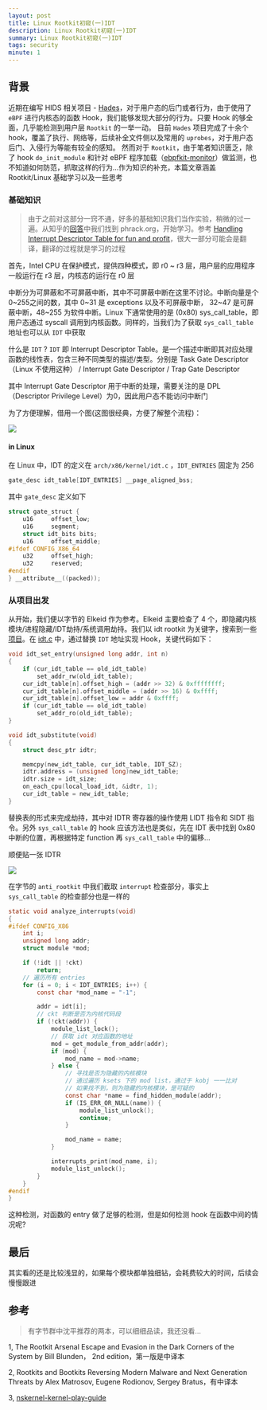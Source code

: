 ```yaml
---
layout: post
title: Linux Rootkit初窥(一)IDT
description: Linux Rootkit初窥(一)IDT
summary: Linux Rootkit初窥(一)IDT
tags: security
minute: 1
---
```


## 背景

近期在编写 HIDS 相关项目 - [Hades](https://github.com/chriskaliX/Hades)，对于用户态的后门或者行为，由于使用了 `eBPF` 进行内核态的函数 Hook，我们能够发现大部分的行为。只要 Hook 的够全面，几乎能检测到用户层 `Rootkit` 的一举一动。
目前 `Hades` 项目完成了十余个 hook，覆盖了执行、网络等，后续补全文件侧以及常用的 `uprobes`，对于用户态后门、入侵行为等能有较全的感知。
然而对于 `Rootkit`，由于笔者知识匮乏，除了 hook `do_init_module` 和针对 eBPF 程序加载（[ebpfkit-monitor](https://github.com/Gui774ume/ebpfkit-monitor)）做监测，也不知道如何防范，抓取这样的行为...作为知识的补充，本篇文章涵盖 Rootkit/Linux 基础学习以及一些思考

### 基础知识

> 由于之前对这部分一窍不通，好多的基础知识我们当作实验，稍微的过一遍。从知乎的[回答](https://www.zhihu.com/question/33695415)中我们找到 phrack.org，开始学习。参考 [Handling Interrupt Descriptor Table for fun and profit](http://phrack.org/issues/59/4.html)，很大一部分可能会是翻译，翻译的过程就是学习的过程

首先，Intel CPU 在保护模式，提供四种模式，即 r0 ~ r3 层，用户层的应用程序一般运行在 r3 层，内核态的运行在 r0 层

中断分为可屏蔽和不可屏蔽中断，其中不可屏蔽中断在这里不讨论。中断向量是个0~255之间的数，其中 0~31 是 exceptions 以及不可屏蔽中断， 32~47 是可屏蔽中断，48~255 为软件中断。Linux 下通常使用的是 (0x80) sys_call_table，即用户态通过 syscall 调用到内核函数。同样的，当我们为了获取 `sys_call_table` 地址也可以从 `IDT` 中获取

什么是 `IDT` ?  `IDT` 即 Interrupt Descriptor Table。是一个描述中断即其对应处理函数的线性表，包含三种不同类型的描述/类型。分别是 Task Gate Descriptor（Linux 不使用这种） / Interrupt Gate Descriptor / Trap Gate Descriptor

其中 Interrupt Gate Descriptor 用于中断的处理，需要关注的是 DPL（Descriptor Privilege Level）为0，因此用户态不能访问中断门

为了方便理解，借用一个图(这图很经典，方便了解整个流程)：

![](https://upload-images.jianshu.io/upload_images/2020390-fd9d366c674c96fd.jpg?imageMogr2/auto-orient/strip)

#### in Linux

在 Linux 中，IDT 的定义在 `arch/x86/kernel/idt.c` ，`IDT_ENTRIES` 固定为 256

```c
gate_desc idt_table[IDT_ENTRIES] __page_aligned_bss;
```

其中 `gate_desc` 定义如下

```c
struct gate_struct {
    u16     offset_low;
    u16     segment;
    struct idt_bits bits;
    u16     offset_middle;
#ifdef CONFIG_X86_64
    u32     offset_high;
    u32     reserved;
#endif
} __attribute__((packed));
```

### 从项目出发

从开始，我们便以字节的 Elkeid 作为参考。Elkeid 主要检查了 4 个，即隐藏内核模块/进程隐藏/IDT劫持/系统调用劫持。我们以 idt rootkit 为关键字，搜索到一些[项目](https://github.com/kaneschutzman/linux-rootkit)。在 [idt.c](https://github.com/kaneschutzman/linux-rootkit/blob/5dcb228a86f67773d6e2b92276e59cf030b52c23/src/idt.c) 中，通过替换 `IDT` 地址实现 Hook，关键代码如下：

```c
void idt_set_entry(unsigned long addr, int n)
{
    if (cur_idt_table == old_idt_table)
        set_addr_rw(old_idt_table);
    cur_idt_table[n].offset_high = (addr >> 32) & 0xffffffff;
    cur_idt_table[n].offset_middle = (addr >> 16) & 0xffff;
    cur_idt_table[n].offset_low = addr & 0xffff;
    if (cur_idt_table == old_idt_table)
        set_addr_ro(old_idt_table);
}

void idt_substitute(void)
{
    struct desc_ptr idtr;

    memcpy(new_idt_table, cur_idt_table, IDT_SZ);
    idtr.address = (unsigned long)new_idt_table;
    idtr.size = idt_size;
    on_each_cpu(local_load_idt, &idtr, 1);
    cur_idt_table = new_idt_table;
}
```

替换表的形式来完成劫持，其中对 IDTR 寄存器的操作使用 LIDT 指令和 SIDT 指令。另外 `sys_call_table` 的 hook 应该方法也是类似，先在 IDT 表中找到 0x80 中断的位置，再根据特定 function 再 `sys_call_table` 中的偏移...

顺便贴一张 IDTR

![](https://gimg2.baidu.com/image_search/src=http%3A%2F%2Fimg.it610.com%2Fimage%2Finfo9%2F3a4a1cf12b0940c3a8115008a28511bd.jpg&refer=http%3A%2F%2Fimg.it610.com&app=2002&size=f9999,10000&q=a80&n=0&g=0n&fmt=auto?sec=1650278847&t=cec7d575642e0f888777f63f0507bee7)

在字节的 `anti_rootkit` 中我们截取 `interrupt` 检查部分，事实上 `sys_call_table` 的检查部分也是一样的

```c
static void analyze_interrupts(void)
{
#ifdef CONFIG_X86
    int i;
    unsigned long addr;
    struct module *mod;

    if (!idt || !ckt)
        return;
    // 遍历所有 entries
    for (i = 0; i < IDT_ENTRIES; i++) {
        const char *mod_name = "-1"; 

        addr = idt[i];
        // ckt 判断是否为内核代码段
        if (!ckt(addr)) {
            module_list_lock();
            // 获取 idt 对应函数的地址
            mod = get_module_from_addr(addr);
            if (mod) {
                mod_name = mod->name;
            } else {
                // 寻找是否为隐藏的内核模块
                // 通过遍历 ksets 下的 mod list，通过于 kobj 一一比对
                // 如果找不到，则为隐藏的内核模块，是可疑的
                const char *name = find_hidden_module(addr);
                if (IS_ERR_OR_NULL(name)) {
                    module_list_unlock();
                    continue;
                }

                mod_name = name;
            }

            interrupts_print(mod_name, i);
            module_list_unlock();
        }
    }
#endif
}
```

这种检测，对函数的 entry 做了足够的检测，但是如何检测 hook 在函数中间的情况呢?

## 最后

其实看的还是比较浅显的，如果每个模块都单独细钻，会耗费较大的时间，后续会慢慢跟进

## 参考

> 有字节群中沈平推荐的两本，可以细细品读，我还没看...

1, The Rootkit Arsenal Escape and Evasion in the Dark Corners of the System by Bill Blunden， 2nd edition，第一版是中译本

2, Rootkits and Bootkits Reversing Modern Malware and Next Generation Threats by Alex Matrosov, Eugene Rodionov, Sergey Bratus，有中译本

3, [nskernel-kernel-play-guide](https://nskernel.gitbook.io/kernel-play-guide/hacking-interrupts-exceptions-and-trap-handlers/hooking-an-idt-handler)
